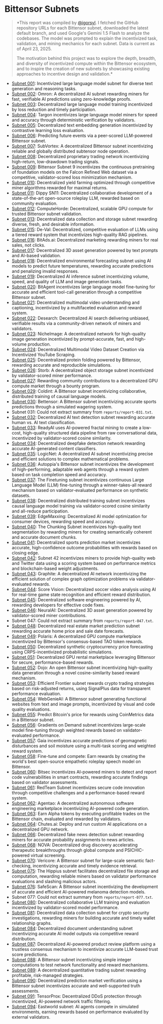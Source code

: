 # Bittensor Subnets

> *This report was compiled by [@igorsyl](https://x.com/igorsyl). I fetched the GitHub repository URLs for each Bittensor subnet, downloaded the latest default branch, and used Google's Gemini 1.5 Flash to analyze the codebases. The model was prompted to explain the incentivized task, validation, and mining mechanics for each subnet. Data is current as of April 23, 2025.  
>  
> The motivation behind this project was to explore the depth, breadth, and diversity of incentivized compute within the Bittensor ecosystem, and to inspire the creation of new subnets by showcasing existing approaches to incentive design and validation.*

* [Subnet 001](subnets/subnet-001.md): Incentivized large language model subnet for diverse text generation and reasoning tasks.
* [Subnet 002](subnets/subnet-002.md): Omron: A decentralized AI subnet rewarding miners for fast, verifiable AI predictions using zero-knowledge proofs.
* [Subnet 003](subnets/subnet-003.md): Decentralized large language model training incentivized by loss reduction and timely participation.
* [Subnet 004](subnets/subnet-004.md): Targon incentivizes large language model miners for speed and accuracy through deterministic verification by validators.
* [Subnet 005](subnets/subnet-005.md): Decentralized text embedding generation incentivized by contrastive learning loss evaluation.
* [Subnet 006](subnets/subnet-006.md): Predicting future events via a peer-scored LLM-powered Bittensor subnet.
* [Subnet 007](subnets/subnet-007.md): SubVortex: A decentralized Bittensor subnet incentivizing reliable and globally distributed subtensor node operation.
* [Subnet 008](subnets/subnet-008.md): Decentralized proprietary trading network incentivizing high-return, low-drawdown trading signals.
* [Subnet 009](subnets/subnet-009.md): Bittensor Subnet 9 incentivizes the continuous pretraining of foundation models on the Falcon Refined Web dataset via a competitive, validator-scored loss minimization mechanism.
* [Subnet 010](subnets/subnet-010.md): Decentralized yield farming optimized through competitive miner algorithms rewarded for maximal returns.
* [Subnet 011](subnets/subnet-011.md): Dippy SN11: Decentralized collaborative development of a state-of-the-art open-source roleplay LLM, rewarded based on community evaluation.
* [Subnet 012](subnets/subnet-012.md): ComputeHorde: Decentralized, scalable GPU compute for trusted Bittensor subnet validation.
* [Subnet 013](subnets/subnet-013.md): Decentralized data collection and storage subnet rewarding diverse, fresh, and desirable information.
* [Subnet 015](subnets/subnet-015.md): De-Val: Decentralized, competitive evaluation of LLMs using a tiered reward system that incentivizes high-quality RAG pipelines.
* [Subnet 016](subnets/subnet-016.md): BitAds.ai: Decentralized marketing rewarding miners for real sales, not clicks.
* [Subnet 017](subnets/subnet-017.md): Decentralized 3D asset generation powered by text prompts and AI-based validation.
* [Subnet 018](subnets/subnet-018.md): Decentralized environmental forecasting subnet using AI models to predict future temperatures, rewarding accurate predictions and penalizing invalid responses.
* [Subnet 019](subnets/subnet-019.md): Decentralized AI inference subnet incentivizing volume, speed, and quality of LLM and image generation tasks.
* [Subnet 020](subnets/subnet-020.md): BitAgent incentivizes large language model fine-tuning for accurate and efficient tool-call generation through a competitive Bittensor subnet.
* [Subnet 021](subnets/subnet-021.md): Decentralized multimodal video understanding and captioning, incentivized by a multifaceted evaluation and reward system.
* [Subnet 022](subnets/subnet-022.md): Desearch: Decentralized AI search delivering unbiased, verifiable results via a community-driven network of miners and validators.
* [Subnet 023](subnets/subnet-023.md): NicheImage: A decentralized network for high-quality image generation incentivized by prompt-accurate, fast, and high-volume production.
* [Subnet 024](subnets/subnet-024.md): Decentralized Multimodal Video Dataset Creation via Incentivized YouTube Scraping.
* [Subnet 025](subnets/subnet-025.md): Decentralized protein folding powered by Bittensor, rewarding accurate and reproducible simulations.
* [Subnet 026](subnets/subnet-026.md): Storb: A decentralized object storage subnet incentivized by validator-scored miner performance.
* [Subnet 027](subnets/subnet-027.md): Rewarding community contributions to a decentralized GPU compute market through a bounty program.
* [Subnet 029](subnets/subnet-029.md): Coldint: A Bittensor subnet incentivizing collaborative, distributed training of causal language models.
* [Subnet 030](subnets/subnet-030.md): Bettensor: A Bittensor subnet incentivizing accurate sports predictions through a simulated wagering system.
* Subnet 031: Could not extract summary from `reports/report-031.txt`.
* [Subnet 032](subnets/subnet-032.md): Decentralized AI text detection subnet rewarding accurate human vs. AI text classification.
* [Subnet 033](subnets/subnet-033.md): ReadyAI uses AI-powered fractal mining to create a low-cost, high-quality structured data pipeline from raw conversational data, incentivized by validator-scored cosine similarity.
* [Subnet 034](subnets/subnet-034.md): Decentralized deepfake detection network rewarding accurate AI-generated content classifiers.
* [Subnet 035](subnets/subnet-035.md): LogicNet: A decentralized AI subnet incentivizing precise and efficient solutions to complex mathematical problems.
* [Subnet 036](subnets/subnet-036.md): Autoppia's Bittensor subnet incentivizes the development of high-performing, adaptable web agents through a reward system based on task completion speed and accuracy.
* [Subnet 037](subnets/subnet-037.md): The Finetuning subnet incentivizes continuous Large Language Model (LLM) fine-tuning through a winner-takes-all reward mechanism based on validator-evaluated performance on synthetic datasets.
* [Subnet 038](subnets/subnet-038.md): Decentralized distributed training subnet incentivizes causal language model training via validator-scored cosine similarity and all-reduce participation.
* [Subnet 039](subnets/subnet-039.md): EdgeMaxxing: Decentralized AI model optimization for consumer devices, rewarding speed and accuracy.
* [Subnet 040](subnets/subnet-040.md): The Chunking Subnet incentivizes high-quality text segmentation by rewarding miners for creating semantically coherent and accurate document chunks.
* [Subnet 041](subnets/subnet-041.md): Decentralized sports prediction market incentivizes accurate, high-confidence outcome probabilities with rewards based on closing edge.
* [Subnet 042](subnets/subnet-042.md): Subnet 42 incentivizes miners to provide high-quality web and Twitter data using a scoring system based on performance metrics and blockchain-based weight adjustments.
* [Subnet 043](subnets/subnet-043.md): Graphite: A decentralized AI network incentivizing the efficient solution of complex graph optimization problems via validator-evaluated rewards.
* [Subnet 044](subnets/subnet-044.md): Score Vision: Decentralized soccer video analysis using AI for real-time game state recognition and efficient reward distribution.
* [Subnet 045](subnets/subnet-045.md): Decentralized software engineering powered by AI, rewarding developers for effective code fixes.
* [Subnet 046](subnets/subnet-046.md): NeuralAI: Decentralized 3D asset generation powered by validator-scored miner contributions.
* Subnet 047: Could not extract summary from `reports/report-047.txt`.
* [Subnet 048](subnets/subnet-048.md): Decentralized real estate market prediction subnet rewarding accurate home price and sale date forecasts.
* [Subnet 049](subnets/subnet-049.md): Polaris: A decentralized GPU compute marketplace incentivized by Bittensor's consensus-based TAO token rewards.
* [Subnet 050](subnets/subnet-050.md): Decentralized synthetic cryptocurrency price forecasting using CRPS-incentivized probabilistic simulations.
* [Subnet 051](subnets/subnet-051.md): Decentralized GPU rental marketplace leveraging Bittensor for secure, performance-based rewards.
* [Subnet 052](subnets/subnet-052.md): Dojo: An open Bittensor subnet incentivizing high-quality data generation through a novel cosine-similarity based reward mechanism.
* [Subnet 053](subnets/subnet-053.md): Efficient Frontier subnet rewards crypto trading strategies based on risk-adjusted returns, using SignalPlus data for transparent performance evaluation.
* [Subnet 054](subnets/subnet-054.md): WebGenieAI: A Bittensor subnet generating functional websites from text and image prompts, incentivized by visual and code quality evaluations.
* [Subnet 055](subnets/subnet-055.md): Predict Bitcoin's price for rewards using CoinMetrics data in a Bittensor subnet.
* [Subnet 056](subnets/subnet-056.md): Gradients on Demand subnet incentivizes large-scale model fine-tuning through weighted rewards based on validator-evaluated performance.
* [Subnet 057](subnets/subnet-057.md): Gaia incentivizes accurate predictions of geomagnetic disturbances and soil moisture using a multi-task scoring and weighted reward system.
* [Subnet 058](subnets/subnet-058.md): Fine-tune and compete: Earn rewards by creating the world's best open-source empathetic roleplay speech model on Bittensor.
* [Subnet 060](subnets/subnet-060.md): Bitsec incentivizes AI-powered miners to detect and report code vulnerabilities in smart contracts, rewarding accurate findings based on validator assessments.
* [Subnet 061](subnets/subnet-061.md): RedTeam Subnet incentivizes secure code innovation through competitive challenges and a performance-based reward system.
* [Subnet 062](subnets/subnet-062.md): Agentao: A decentralized autonomous software engineering marketplace incentivizing AI-powered code generation.
* [Subnet 063](subnets/subnet-063.md): Earn Alpha tokens by executing profitable trades on the Bittensor chain, evaluated and rewarded by validators.
* [Subnet 064](subnets/subnet-064.md): Chutes.ai: Deploy and run custom AI applications on a decentralized GPU network.
* [Subnet 066](subnets/subnet-066.md): Decentralized fake news detection subnet rewarding miners for accurate probability assignments to news articles.
* [Subnet 068](subnets/subnet-068.md): NOVA: Decentralized drug discovery accelerating therapeutic breakthroughs through global compute and PSICHIC-powered virtual screening.
* [Subnet 070](subnets/subnet-070.md): Vericore: A Bittensor subnet for large-scale semantic fact-checking, incentivizing accurate and timely evidence retrieval.
* [Subnet 075](subnets/subnet-075.md): The Hippius subnet facilitates decentralized file storage and computation, rewarding reliable miners based on validator performance evaluations and slashing malicious actors.
* [Subnet 076](subnets/subnet-076.md): SafeScan: A Bittensor subnet incentivizing the development of accurate and efficient AI-powered melanoma detection models.
* Subnet 077: Could not extract summary from `reports/report-077.txt`.
* [Subnet 080](subnets/subnet-080.md): Decentralized collaborative LLM training and evaluation incentivized by validator-scored model performance.
* [Subnet 081](subnets/subnet-081.md): Decentralized data collection subnet for crypto security investigations, rewarding miners for building accurate and timely wallet relationship graphs.
* [Subnet 084](subnets/subnet-084.md): Decentralized document understanding subnet incentivizing accurate AI model outputs via competitive reward distribution.
* [Subnet 087](subnets/subnet-087.md): Decentralized AI-powered product review platform using a trustless consensus mechanism to incentivize accurate LLM-based trust score predictions.
* [Subnet 088](subnets/subnet-088.md): A Bittensor subnet incentivizing simple integer computations to test network functionality and reward mechanisms.
* [Subnet 089](subnets/subnet-089.md): A decentralized quantitative trading subnet rewarding profitable, risk-managed strategies.
* [Subnet 090](subnets/subnet-090.md): Decentralized prediction market verification using a Bittensor subnet incentivizes accurate and well-supported truth assessments.
* [Subnet 091](subnets/subnet-091.md): TensorProx: Decentralized DDoS protection through incentivized, AI-powered network traffic filtering.
* [Subnet 094](subnets/subnet-094.md): Eastworld subnet: AI agents compete in simulated environments, earning rewards based on performance evaluated by external validators.

